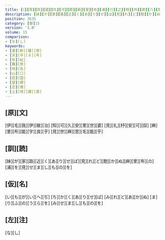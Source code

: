 ```yaml
---
title: [（][周][防][國][玖][河][郡][麻][里][布][浦][行][之][時][作][歌][八][首][）]
description: [妹][が][家][路][近][く][あ][り][せ][ば][見][れ][ど][飽][か][ぬ][麻][里][布][の][浦][を][見][せ][ま][し][も][の][を]
position: 3635
category: [巻]15
version: '1.0'
volume: 15
comparison:
- [な][し]
keywords:
- [遣][新][羅][使]
- [天][平][８][年]
- [年][紀]
- [羈][旅]
- [地][名]
- [山][口]
- [岩][国]
- [望][郷]
- [恋][情]
- [土][地][讃][美]
---
```


## [原][文]

[伊][毛][我][伊][敝][治] [知][可][久][安][里][世][婆] [見][礼][杼][安][可][奴] [麻][里][布][能][宇][良][乎] [見][世][麻][思][毛][能][乎]

## [訓][読]

[妹][が][家][路][近][く][あ][り][せ][ば][見][れ][ど][飽][か][ぬ][麻][里][布][の][浦][を][見][せ][ま][し][も][の][を]

## [仮][名]

[い][も][が][い][へ][ぢ] [ち][か][く][あ][り][せ][ば] [み][れ][ど][あ][か][ぬ] [ま][り][ふ][の][う][ら][を] [み][せ][ま][し][も][の][を]

## [左][注]

[な][し]

